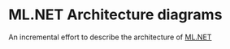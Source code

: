 # ML.NET Architecture diagrams

An incremental effort to describe the architecture of [ML.NET](https://github.com/dotnet/machinelearning)
